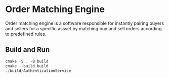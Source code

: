 # Order Matching Engine
Order matching engine is a software responsible for instantly pairing buyers and sellers for a specific assset by matching buy and sell orders according to predefined rules.

## Build and Run
```cpp
cmake -S . -B build
cmake --build build
./build/AuthenticationService
```